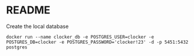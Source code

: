 # README

Create the local database

```docker run --name clocker_db -e POSTGRES_USER=clocker -e POSTGRES_DB=clocker -e POSTGRES_PASSWORD='clocker!23' -d -p 5451:5432 postgres```
